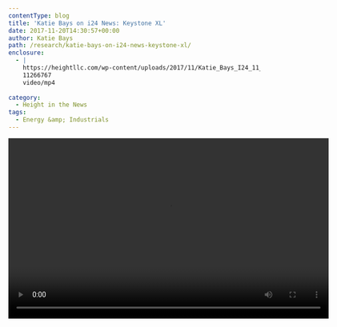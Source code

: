 ```yaml
---
contentType: blog
title: 'Katie Bays on i24 News: Keystone XL'
date: 2017-11-20T14:30:57+00:00
author: Katie Bays
path: /research/katie-bays-on-i24-news-keystone-xl/
enclosure:
  - |
    https://heightllc.com/wp-content/uploads/2017/11/Katie_Bays_I24_11_20_17.mp4
    11266767
    video/mp4
    
category:
  - Height in the News
tags:
  - Energy &amp; Industrials
---
```

<div style="width: 640px;" class="wp-video">
  <video class="wp-video-shortcode" id="video-990-2" width="640" height="361" preload="metadata" controls="controls"><source type="video/mp4" src="https://heightllc.com/wp-content/uploads/2017/11/Katie_Bays_I24_11_20_17.mp4?_=2" /><a href="https://heightllc.com/wp-content/uploads/2017/11/Katie_Bays_I24_11_20_17.mp4">https://heightllc.com/wp-content/uploads/2017/11/Katie_Bays_I24_11_20_17.mp4</a></video>
</div>